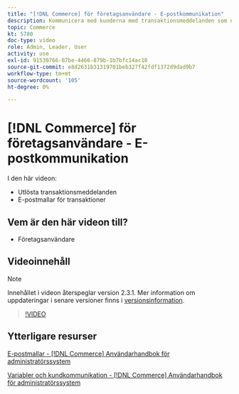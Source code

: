 ```yaml
---
title: "[!DNL Commerce] för företagsanvändare - E-postkommunikation"
description: Kommunicera med kunderna med transaktionsmeddelanden som utlöses av deras åtgärder i butiken. Anpassa och konfigurera e-postmallarna för din butik.
topic: Commerce
kt: 5780
doc-type: video
role: Admin, Leader, User
activity: use
exl-id: 91530766-07be-4466-879b-1b7bfc14ac10
source-git-commit: e8d2631b31319701beb327f42fdf1372d9dad9b7
workflow-type: tm+mt
source-wordcount: '105'
ht-degree: 0%

---
```


# [!DNL Commerce] för företagsanvändare - E-postkommunikation

I den här videon:

- Utlösta transaktionsmeddelanden
- E-postmallar för transaktioner

## Vem är den här videon till?

- Företagsanvändare

## Videoinnehåll

>[!NOTE]
>
>Innehållet i videon återspeglar version 2.3.1. Mer information om uppdateringar i senare versioner finns i [versionsinformation](https://experienceleague.adobe.com/docs/commerce-operations/release/notes/overview.html).

>[!VIDEO](https://video.tv.adobe.com/v/36190?quality=12&learn=on)

## Ytterligare resurser

[E-postmallar - [!DNL Commerce] Användarhandbok för administratörssystem](https://experienceleague.adobe.com/docs/commerce-admin/systems/communications/email-templates.html)

[Variabler och kundkommunikation - [!DNL Commerce] Användarhandbok för administratörssystem](https://experienceleague.adobe.com/docs/commerce-admin/systems/introduction.html#variables-and-customer-communications)
